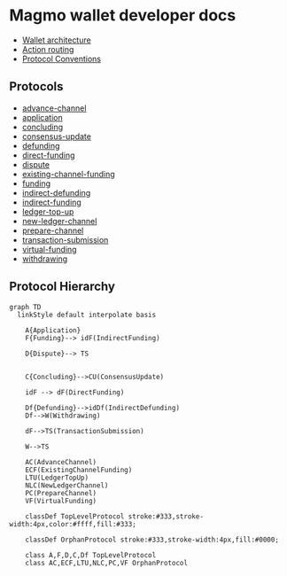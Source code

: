 # Magmo wallet developer docs

- [Wallet architecture](./structuring-the-wallet.md)
- [Action routing](./action-routing.md)
- [Protocol Conventions](./protocol-conventions.md)

## Protocols

- [advance-channel](../src/redux/protocols/advance-channel/readme.md)
- [application](../src/redux/protocols/application/readme.md)
- [concluding](../src/redux/protocols/concluding/readme.md)
- [consensus-update](../src/redux/protocols/consensus-update/readme.md)
- [defunding](../src/redux/protocols/defunding/readme.md)
- [direct-funding](../src/redux/protocols/direct-funding/readme.md)
- [dispute](../src/redux/protocols/dispute/readme.md)
- [existing-channel-funding](../src/redux/protocols/existing-channel-funding/readme.md)
- [funding](../src/redux/protocols/funding/readme.md)
- [indirect-defunding](../src/redux/protocols/indirect-defunding/readme.md)
- [indirect-funding](../src/redux/protocols/indirect-funding/readme.md)
- [ledger-top-up](../src/redux/protocols/ledger-top-up/readme.md)
- [new-ledger-channel](../src/redux/protocols/new-ledger-channel/readme.md)
- [prepare-channel](../src/redux/protocols/prepare-channel/readme.md)
- [transaction-submission](../src/redux/protocols/transaction-submission/readme.md)
- [virtual-funding](../src/redux/protocols/virtual-funding/readme.md)
- [withdrawing](../src/redux/protocols/withdrawing/readme.md)

<a name="hierarchy"></a>

## Protocol Hierarchy

```mermaid
graph TD
  linkStyle default interpolate basis

    A{Application}
    F{Funding}--> idF(IndirectFunding)

    D{Dispute}--> TS


    C{Concluding}-->CU(ConsensusUpdate)

    idF --> dF(DirectFunding)

    Df{Defunding}-->idDf(IndirectDefunding)
    Df-->W(Withdrawing)

    dF-->TS(TransactionSubmission)

    W-->TS

    AC(AdvanceChannel)
    ECF(ExistingChannelFunding)
    LTU(LedgerTopUp)
    NLC(NewLedgerChannel)
    PC(PrepareChannel)
    VF(VirtualFunding)

    classDef TopLevelProtocol stroke:#333,stroke-width:4px,color:#ffff,fill:#333;

    classDef OrphanProtocol stroke:#333,stroke-width:4px,fill:#0000;

    class A,F,D,C,Df TopLevelProtocol
    class AC,ECF,LTU,NLC,PC,VF OrphanProtocol


```

